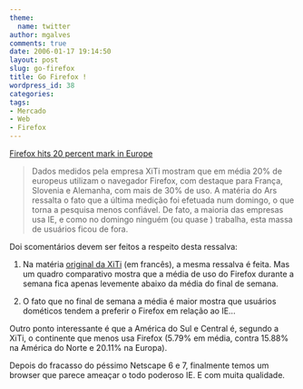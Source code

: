 ```yaml
---
theme:
  name: twitter
author: mgalves
comments: true
date: 2006-01-17 19:14:50
layout: post
slug: go-firefox
title: Go Firefox !
wordpress_id: 38
categories:
tags:
- Mercado
- Web
- Firefox
---
```


[Firefox hits 20 percent mark in Europe](http://arstechnica.com/news.ars/post/20060117-5995.html)


> Dados medidos pela empresa XiTi mostram que em média 20% de europeus utilizam o navegador Firefox, com destaque para França, Slovenia e Alemanha, com mais de 30% de uso. A matéria do Ars ressalta o fato que a última medição foi efetuada num domingo, o que torna a pesquisa menos confiável. De fato, a maioria das empresas usa IE, e como no domingo ninguém (ou quase ) trabalha, esta massa de usuários ficou de fora.

Doi scomentários devem ser feitos a respeito desta ressalva:

1) Na matéria [original da XiTi](http://www.xitimonitor.com/etudes/equipement13.asp?xtor=6)
(em francês), a mesma ressalva é feita. Mas um quadro comparativo mostra que a média de uso do Firefox durante a semana fica apenas levemente abaixo da média do final de semana.

2) O fato que no final de semana a média é maior mostra que usuários dométicos tendem a preferir o Firefox em relação ao IE...

Outro ponto interessante é que a América do Sul e Central é, segundo a XiTi, o continente que menos usa Firefox (5.79% em média, contra 15.88% na América do Norte e 20.11% na Europa).


Depois do fracasso do péssimo Netscape 6 e 7, finalmente temos um browser que parece ameaçar o todo poderoso IE. E com muita qualidade.
